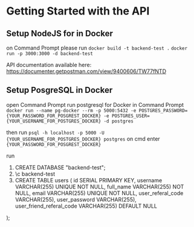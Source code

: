 # Getting Started with the API


## Setup NodeJS for in Docker
on Command Prompt please run
`docker build -t backend-test .`
`docker run -p 3000:3000 -d backend-test`


API documentation available here: https://documenter.getpostman.com/view/9400606/TW77fNTD

## Setup PosgreSQL in Docker
open Command Prompt
run postgresql for Docker in Command Prompt `docker run --name pg-docker --rm -p 5000:5432 -e POSTGRES_PASSWORD={YOUR_PASSWORD_FOR_POSGREST_DOCKER} -e POSTGRES_USER={YOUR_USERNAME_FOR_POSTGRES_DOCKER} -d postgres`

then run `psql -h localhost -p 5000 -U {YOUR_USERNAME_FOR_POSTGRES_DOCKER} postgres` on cmd
enter `{YOUR_PASSWORD_FOR_POSGREST_DOCKER}`

run
1. CREATE DATABASE "backend-test";
2. \c backend-test
3. CREATE TABLE users
(
    id SERIAL PRIMARY KEY,
    username VARCHAR(255) UNIQUE NOT NULL,
    full_name VARCHAR(255) NOT NULL,
    email VARCHAR(255) UNIQUE NOT NULL,
    user_referal_code VARCHAR(255),
    user_password VARCHAR(255),
    user_friend_referal_code VARCHAR(255) DEFAULT NULL

);





